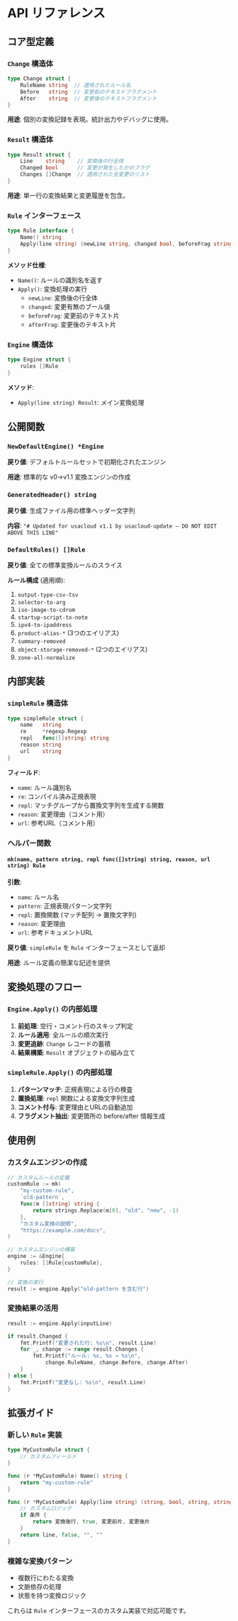 # API リファレンス

## コア型定義

### `Change` 構造体

```go
type Change struct {
    RuleName string  // 適用されたルール名
    Before   string  // 変更前のテキストフラグメント
    After    string  // 変更後のテキストフラグメント
}
```

**用途**: 個別の変換記録を表現。統計出力やデバッグに使用。

### `Result` 構造体

```go
type Result struct {
    Line    string    // 変換後の行全体
    Changed bool      // 変更が発生したかのフラグ
    Changes []Change  // 適用された全変更のリスト
}
```

**用途**: 単一行の変換結果と変更履歴を包含。

### `Rule` インターフェース

```go
type Rule interface {
    Name() string
    Apply(line string) (newLine string, changed bool, beforeFrag string, afterFrag string)
}
```

**メソッド仕様**:
- `Name()`: ルールの識別名を返す
- `Apply()`: 変換処理の実行
  - `newLine`: 変換後の行全体
  - `changed`: 変更有無のブール値
  - `beforeFrag`: 変更前のテキスト片
  - `afterFrag`: 変更後のテキスト片

### `Engine` 構造体

```go
type Engine struct {
    rules []Rule
}
```

**メソッド**:
- `Apply(line string) Result`: メイン変換処理

## 公開関数

### `NewDefaultEngine() *Engine`

**戻り値**: デフォルトルールセットで初期化されたエンジン

**用途**: 標準的な v0→v1.1 変換エンジンの作成

### `GeneratedHeader() string`

**戻り値**: 生成ファイル用の標準ヘッダー文字列

**内容**: `"# Updated for usacloud v1.1 by usacloud-update — DO NOT EDIT ABOVE THIS LINE"`

### `DefaultRules() []Rule`

**戻り値**: 全ての標準変換ルールのスライス

**ルール構成** (適用順):
1. `output-type-csv-tsv`
2. `selector-to-arg`
3. `iso-image-to-cdrom`
4. `startup-script-to-note`
5. `ipv4-to-ipaddress`
6. `product-alias-*` (3つのエイリアス)
7. `summary-removed`
8. `object-storage-removed-*` (2つのエイリアス)
9. `zone-all-normalize`

## 内部実装

### `simpleRule` 構造体

```go
type simpleRule struct {
    name   string
    re     *regexp.Regexp
    repl   func([]string) string
    reason string
    url    string
}
```

**フィールド**:
- `name`: ルール識別名
- `re`: コンパイル済み正規表現
- `repl`: マッチグループから置換文字列を生成する関数
- `reason`: 変更理由（コメント用）
- `url`: 参考URL（コメント用）

### ヘルパー関数

#### `mk(name, pattern string, repl func([]string) string, reason, url string) Rule`

**引数**:
- `name`: ルール名
- `pattern`: 正規表現パターン文字列
- `repl`: 置換関数 (マッチ配列 → 置換文字列)
- `reason`: 変更理由
- `url`: 参考ドキュメントURL

**戻り値**: `simpleRule` を `Rule` インターフェースとして返却

**用途**: ルール定義の簡潔な記述を提供

## 変換処理のフロー

### `Engine.Apply()` の内部処理

1. **前処理**: 空行・コメント行のスキップ判定
2. **ルール適用**: 全ルールの順次実行
3. **変更追跡**: `Change` レコードの蓄積
4. **結果構築**: `Result` オブジェクトの組み立て

### `simpleRule.Apply()` の内部処理  

1. **パターンマッチ**: 正規表現による行の検査
2. **置換処理**: `repl` 関数による変換文字列生成
3. **コメント付与**: 変更理由とURLの自動追加
4. **フラグメント抽出**: 変更箇所の before/after 情報生成

## 使用例

### カスタムエンジンの作成

```go
// カスタムルールの定義
customRule := mk(
    "my-custom-rule",
    `old-pattern`,
    func(m []string) string {
        return strings.Replace(m[0], "old", "new", -1)
    },
    "カスタム変換の説明",
    "https://example.com/docs",
)

// カスタムエンジンの構築
engine := &Engine{
    rules: []Rule{customRule},
}

// 変換の実行
result := engine.Apply("old-pattern を含む行")
```

### 変換結果の活用

```go
result := engine.Apply(inputLine)

if result.Changed {
    fmt.Printf("変更された行: %s\n", result.Line)
    for _, change := range result.Changes {
        fmt.Printf("ルール: %s, %s → %s\n", 
            change.RuleName, change.Before, change.After)
    }
} else {
    fmt.Printf("変更なし: %s\n", result.Line)
}
```

## 拡張ガイド

### 新しい `Rule` 実装

```go
type MyCustomRule struct {
    // カスタムフィールド
}

func (r *MyCustomRule) Name() string {
    return "my-custom-rule"
}

func (r *MyCustomRule) Apply(line string) (string, bool, string, string) {
    // カスタムロジック
    if 条件 {
        return 変換後行, true, 変更前片, 変更後片
    }
    return line, false, "", ""
}
```

### 複雑な変換パターン

- 複数行にわたる変換
- 文脈依存の処理
- 状態を持つ変換ロジック

これらは `Rule` インターフェースのカスタム実装で対応可能です。